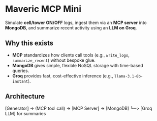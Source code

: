 # Maveric MCP Mini

Simulate **cell/tower ON/OFF** logs, ingest them via an **MCP server** into **MongoDB**, and summarize recent activity using an **LLM on Groq**.

## Why this exists
- **MCP** standardizes how clients call tools (e.g., `write_logs`, `summarize_recent`) without bespoke glue.
- **MongoDB** gives simple, flexible NoSQL storage with time-based queries.
- **Groq** provides fast, cost-effective inference (e.g., `llama-3.1-8b-instant`).

## Architecture

[Generator] → (MCP tool call) → [MCP Server] → [MongoDB]
└─> [Groq LLM] for summaries

